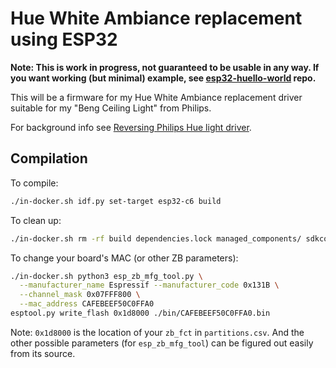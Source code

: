 # Hue White Ambiance replacement using ESP32

**Note: This is work in progress, not guaranteed to be usable in any way.
If you want working (but minimal) example, see
[esp32-huello-world](https://github.com/wejn/esp32-huello-world) repo.**

This will be a firmware for my Hue White Ambiance replacement driver
suitable for my "Beng Ceiling Light" from Philips.

For background info see
[Reversing Philips Hue light driver](https://wejn.org/2024/12/reversing-philips-hue-light-driver/).

## Compilation

To compile:

``` sh
./in-docker.sh idf.py set-target esp32-c6 build
```

To clean up:

``` sh
./in-docker.sh rm -rf build dependencies.lock managed_components/ sdkconfig
```

To change your board's MAC (or other ZB parameters):

``` sh
./in-docker.sh python3 esp_zb_mfg_tool.py \
  --manufacturer_name Espressif --manufacturer_code 0x131B \
  --channel_mask 0x07FFF800 \
  --mac_address CAFEBEEF50C0FFA0
esptool.py write_flash 0x1d8000 ./bin/CAFEBEEF50C0FFA0.bin
```

Note: `0x1d8000` is the location of your `zb_fct` in `partitions.csv`.
And the other possible parameters (for `esp_zb_mfg_tool`) can be figured
out easily from its source.
